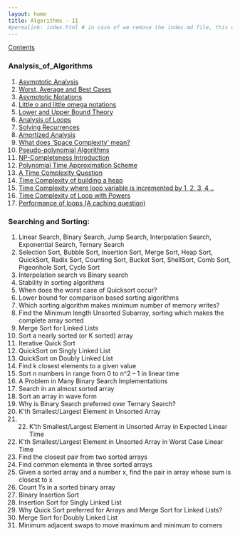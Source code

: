 ```yaml
---
layout: home
title: Algorithms - II
#permalink: index.html # in case of we remove the index.md file, this doc will be the index page
---
```


[Contents](../contents.md)

### Analysis_of_Algorithms

1.  [Asymptotic Analysis](Analysis-of-Algorithms/Analysis_of_Algorithms-Set1(Asymptotic_Analysis).md)
2.  [Worst, Average and Best Cases](Analysis-of-Algorithms/Analysis_of_Algorithms-Set2(Worst-Average-and-Best_Cases).md)
3.  [Asymptotic Notations](Analysis-of-Algorithms/Analysis_of_Algorithms-Set3(Asymptotic_Notations).md)
4.  [Little o and little omega notations](./Analysis-of-Algorithms/)
5.  [Lower and Upper Bound Theory](.)
6.  [Analysis of Loops](.)
7.  [Solving Recurrences](.)
8.  [Amortized Analysis](.)
9.  [What does ‘Space Complexity’ mean?](.)
10.  [Pseudo-polynomial Algorithms](.)
11.  [NP-Completeness Introduction](.)
12.  [Polynomial Time Approximation Scheme](.)
13.  [A Time Complexity Question](.)
14.  [Time Complexity of building a heap](.)
15.  [Time Complexity where loop variable is incremented by 1, 2, 3, 4 ..](.)
16.  [Time Complexity of Loop with Powers](.)
17.  [Performance of loops (A caching question)](.)

### Searching and Sorting:

1.  Linear Search, Binary Search, Jump Search, Interpolation Search, Exponential Search, Ternary Search
2.  Selection Sort, Bubble Sort, Insertion Sort, Merge Sort, Heap Sort, QuickSort, Radix Sort,
    Counting Sort,
    Bucket Sort,
    ShellSort, Comb Sort, Pigeonhole Sort, Cycle Sort
3.  Interpolation search vs Binary search
4. Stability in sorting algorithms
5.  When does the worst case of Quicksort occur?
6.  Lower bound for comparison based sorting algorithms
7.  Which sorting algorithm makes minimum number of memory writes?
8.  Find the Minimum length Unsorted Subarray, sorting which makes the complete array sorted
9.  Merge Sort for Linked Lists
10. Sort a nearly sorted (or K sorted) array
11. Iterative Quick Sort
12. QuickSort on Singly Linked List
13. QuickSort on Doubly Linked List
14. Find k closest elements to a given value
15. Sort n numbers in range from 0 to n^2 – 1 in linear time
16. A Problem in Many Binary Search Implementations
17. Search in an almost sorted array
18. Sort an array in wave form
19. Why is Binary Search preferred over Ternary Search?
20. K’th Smallest/Largest Element in Unsorted Array
21. 22. K’th Smallest/Largest Element in Unsorted Array in Expected Linear Time
22. K’th Smallest/Largest Element in Unsorted Array in Worst Case Linear Time
23. Find the closest pair from two sorted arrays
24. Find common elements in three sorted arrays
25. Given a sorted array and a number x, find the pair in array whose sum is closest to x
26. Count 1’s in a sorted binary array
27. Binary Insertion Sort
28. Insertion Sort for Singly Linked List
29. Why Quick Sort preferred for Arrays and Merge Sort for Linked Lists?
30. Merge Sort for Doubly Linked List
31. Minimum adjacent swaps to move maximum and minimum to corners
